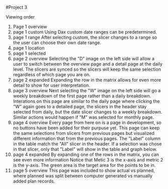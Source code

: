 #Project 3

Viewing order

1. Page 1 overview
2. page 1 custom
  Using Dax custom date ranges can be predetermined.
3. page 1 range
  After selecting custom, the slicer changes to a range so the user can choose their own date range.
4. page 1 location
5. page 1 selected
6. page 2 overview
  Selecting the "D" image on the left side will allow a user to switch between the overview page and a detail page at the daily level. The slicers are synced so the slicers will keep the same selection regardless of which page you are on.
7. page 2 expanded
  Expanding the row in the matrix allows for even more detail to show for user interpretation.
8. page 3 overview
  Next selecting the "W" image on the left side will go a weekly breakdown of the first page rather than a daily breakdown.  
  Interations on this page are similar to the daily page where clicking the "W" again goes to a detailed page, the slicers in the header stay selected from daily, but the date slicer changes to a weekly breakdown.
  Similar actions would happen if "M" was selected for monthly page.
9. page 4 overview
  Every page from here on is a page in development, so no buttons have been added for their purpuse yet.
  This page can keep the same selections from slicers from previous pages but visualized different information that from the previous pages. 
  The "Label" column in the table match the "All" slicer in the header. If a selection was chose in that slicer, only that "Label" will show in the table and graph below.
10. page 4 expanded
  By expanding one of the rows in the matrix, you can see even more information
  Notice that Metic 3 is the x-axis and metric 2 is the y-axis.
  The green area is the target area for the points to be in.
11. page 5 overview
  This page was included to show actual vs planned, where planned was split between computer generated vs manually added plan records. 
